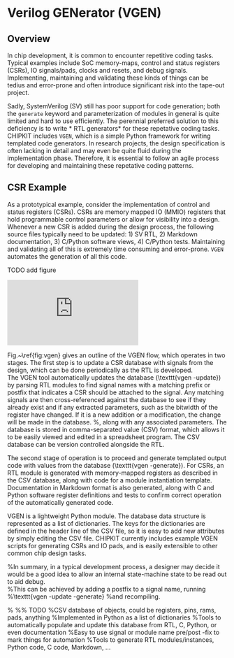 # Verilog GENerator (VGEN)

## Overview

In chip development, it is common to encounter repetitive coding tasks.
Typical examples include SoC memory-maps, control and status registers (CSRs), IO signals/pads, clocks and resets, and debug signals.
Implementing, maintaining and validating these kinds of things can be tedius and error-prone and often introduce significant risk into the tape-out project.

Sadly, SystemVerilog (SV) still has poor support for code generation; both the `generate` keyword and parameterization of modules in general is quite limited and hard to use efficiently.
The perennial preferred solution to this deficiency is to write * RTL generators* for these repetative coding tasks.
CHIPKIT includes `VGEN`, which is a simple Python framework for writing templated code generators.
In research projects, the design specification is often lacking in detail and may even be quite fluid during the implementation phase.
Therefore, it is essential to follow an agile process for developing and maintaining these repetative coding patterns.

## CSR Example

As a prototypical example, consider the implementation of control and status registers (CSRs).
CSRs are memory mapped IO (MMIO) registers that hold programmable control parameters or allow for visibility into a design.
Whenever a new CSR is added during the design process, the following source files typically need to be updated: 1) SV RTL, 2) Markdown documentation, 3) C/Python software views, 4) C/Python tests.
Maintaining and validating all of this is extremely time consuming and error-prone.
`VGEN` automates the generation of all this code.

TODO add figure

![vgen](https://github.com/whatmough/CHIPKIT/blob/master/tools/vgen/vgen%20(1).pdf "VGEN")

Fig.~\ref{fig:vgen} gives an outline of the VGEN flow, which operates in two stages.
The first step is to update a CSR database with signals from the design, which can be done periodically as the RTL is developed.  
The VGEN tool automatically updates the database (\texttt{vgen -update}) by parsing RTL modules to find signal names with a matching prefix or postfix that indicates a CSR should be attached to the signal.
Any matching signals are then cross-referenced against the database to see if they already exist and if any extracted parameters, such as the bitwidth of the register have changed.
If it is a new addition or a modification, the change will be made in the database.
%, along with any associated parameters.
The database is stored in comma-separated value (CSV) format, which allows it to be easily viewed and edited in a spreadsheet program.
The CSV database can be version controlled alongside the RTL.

The second stage of operation is to proceed and generate templated output code with values from the database (\texttt{vgen -generate}).
For CSRs, an RTL module is generated with memory-mapped registers as described in the CSV database, along with code for a module instantiation template.
Documentation in Markdown format is also generated, along with C and Python software register definitions and tests to confirm correct operation of the automatically generated code.

VGEN is a lightweight Python module.
The database data structure is represented as a list of dictionaries.
The keys for the dictionaries are defined in the header line of the CSV file, so it is easy to add new attributes by simply editing the CSV file.
CHIPKIT currently includes example VGEN scripts for generating CSRs and IO pads, and is easily extensible to other common chip design tasks.

%In summary, in a typical development process, a designer may decide it would be a good idea to allow an internal state-machine state to be read out to aid debug.  
%This can be achieved by adding a postfix to a signal name, running 
%\texttt{vgen -update -generate} 
%and recompiling.


%
%% TODO
%CSV database of objects, could be registers, pins, rams, pads, anything
%Implemented in Python as a list of dictionaries
%Tools to automatically populate and update this database from RTL, C, Python, or even documentation
%Easy to use signal or module name pre/post -fix to mark things for automation
%Tools to generate RTL modules/instances, Python code, C code, Markdown, …

